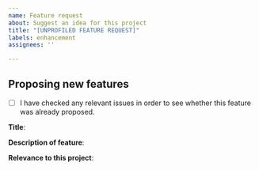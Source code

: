 ```yaml
---
name: Feature request
about: Suggest an idea for this project
title: "[UNPROFILED FEATURE REQUEST]"
labels: enhancement
assignees: ''

---
```


## Proposing new features

- [ ] I have checked any relevant issues in order to see whether this feature was already proposed.

**Title**:

**Description of feature**:

**Relevance to this project**:
